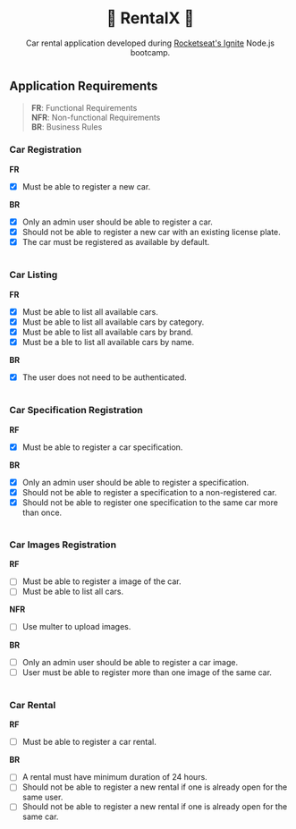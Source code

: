 <h1 align="center">🚀 RentalX 🚀</h1>

<p align="center">
Car rental application developed during <a href="https://www.rocketseat.com.br/ignite">Rocketseat's Ignite</a> Node.js bootcamp.
</p>

# 

## Application Requirements

> **FR**: Functional Requirements  
> **NFR**: Non-functional Requirements  
> **BR**: Business Rules


### Car Registration

**FR**
- [x] Must be able to register a new car.

**BR**
- [x] Only an admin user should be able to register a car.
- [x] Should not be able to register a new car with an existing license plate.
- [x] The car must be registered as available by default.

#

### Car Listing

**FR**
- [x] Must be able to list all available cars.
- [x] Must be able to list all available cars by category.
- [x] Must be able to list all available cars by brand.
- [x] Must be a ble to list all available cars by name.

**BR**
- [x] The user does not need to be authenticated.

#

### Car Specification Registration

**RF**
- [x] Must be able to register a car specification.

**BR**
- [x] Only an admin user should be able to register a specification.
- [x] Should not be able to register a specification to a non-registered car.
- [x] Should not be able to register one specification to the same car more than once.

#

### Car Images Registration

**RF**
- [ ] Must be able to register a image of the car.
- [ ] Must be able to list all cars.

**NFR**
- [ ] Use multer to upload images.

**BR**
- [ ] Only an admin user should be able to register a car image.
- [ ] User must be able to register more than one image of the same car.

#

### Car Rental

**RF**
- [ ] Must be able to register a car rental.

**BR**
- [ ] A rental must have minimum duration of 24 hours.
- [ ] Should not be able to register a new rental if one is already open for the same user.
- [ ] Should not be able to register a new rental if one is already open for the same car.